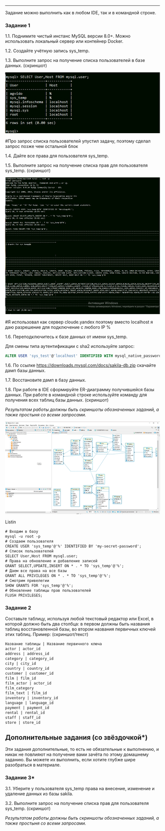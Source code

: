 ---

Задание можно выполнить как в любом IDE, так и в командной строке.

### Задание 1
1.1. Поднимите чистый инстанс MySQL версии 8.0+. Можно использовать локальный сервер или контейнер Docker.

1.2. Создайте учётную запись sys_temp. 

1.3. Выполните запрос на получение списка пользователей в базе данных. (скриншот)

![SELECT User_Host FROM mysql_user](https://github.com/AgvidoDev/sdb-homeworks/blob/main/12-02-02.jpg)

#Про запрос списка пользователей упустил задачу, поэтому сделал запрос позже чем остальной блок

1.4. Дайте все права для пользователя sys_temp. 

1.5. Выполните запрос на получение списка прав для пользователя sys_temp. (скриншот)

![Full_scrin](https://github.com/AgvidoDev/sdb-homeworks/blob/main/12-02-01.jpg)

#Я использовал как сервер cloude.yandex поэтому вместо localhost я даю разрешение для подключение с любого IP %

1.6. Переподключитесь к базе данных от имени sys_temp.

Для смены типа аутентификации с sha2 используйте запрос: 
```sql
ALTER USER 'sys_test'@'localhost' IDENTIFIED WITH mysql_native_password BY 'password';
```
1.6. По ссылке https://downloads.mysql.com/docs/sakila-db.zip скачайте дамп базы данных.

1.7. Восстановите дамп в базу данных.

1.8. При работе в IDE сформируйте ER-диаграмму получившейся базы данных. При работе в командной строке используйте команду для получения всех таблиц базы данных. (скриншот)

*Результатом работы должны быть скриншоты обозначенных заданий, а также простыня со всеми запросами.*

![diagram](https://github.com/AgvidoDev/sdb-homeworks/blob/main/12-02-03.jpg)

Listin 
```
# Входим в базу
mysql -u root -p
# Создаем пользователя
CREATE USER 'sys_temp'@'%' IDENTIFIED BY 'my-secret-password';
# Список пользователей
SELECT User,Host FROM mysql.user;
# Права на обновление и добавление записей
GRANT SELECT,UPDATE,INSERT ON * . * TO 'sys_temp'@'%';
# Даем все права на все базы
GRANT ALL PRIVILEGES ON * . * TO 'sys_temp'@'%';
# Смотрим привелегии
SHOW GRANTS FOR 'sys_temp'@'%';
# Обновление таблицы прав пользователей
FLUSH PRIVILEGES;
```

### Задание 2
Составьте таблицу, используя любой текстовый редактор или Excel, в которой должно быть два столбца: в первом должны быть названия таблиц восстановленной базы, во втором названия первичных ключей этих таблиц. Пример: (скриншот/текст)
```
Название таблицы | Название первичного ключа
actor | actor_id
address | address_id
category | category_id
city | city_id
country | country_id
customer | customer_id
film | film_id
film_actor | actor_id
film_category 
film_text | film_id
inventory | inventory_id
language | language_id
payment | payment_id
rental | rental_id
staff | staff_id
store | store_id
```


## Дополнительные задания (со звёздочкой*)
Эти задания дополнительные, то есть не обязательные к выполнению, и никак не повлияют на получение вами зачёта по этому домашнему заданию. Вы можете их выполнить, если хотите глубже шире разобраться в материале.

### Задание 3*
3.1. Уберите у пользователя sys_temp права на внесение, изменение и удаление данных из базы sakila.

3.2. Выполните запрос на получение списка прав для пользователя sys_temp. (скриншот)

*Результатом работы должны быть скриншоты обозначенных заданий, а также простыня со всеми запросами.*
